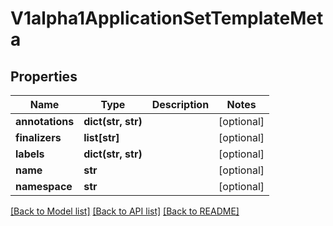 # V1alpha1ApplicationSetTemplateMeta

## Properties
Name | Type | Description | Notes
------------ | ------------- | ------------- | -------------
**annotations** | **dict(str, str)** |  | [optional] 
**finalizers** | **list[str]** |  | [optional] 
**labels** | **dict(str, str)** |  | [optional] 
**name** | **str** |  | [optional] 
**namespace** | **str** |  | [optional] 

[[Back to Model list]](../README.md#documentation-for-models) [[Back to API list]](../README.md#documentation-for-api-endpoints) [[Back to README]](../README.md)

